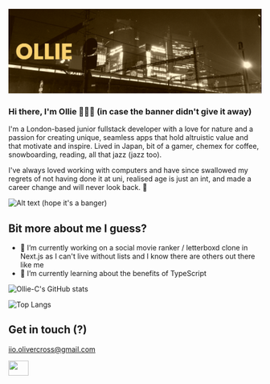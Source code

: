 [![MasterHead](https://raw.githubusercontent.com/Ollie-C/ollie-c/main/banner.png)](https://github.com/Ollie-C)



### Hi there, I'm Ollie 👋👋👋 (in case the banner didn't give it away) 

I'm a London-based junior fullstack developer with a love for nature and a passion for creating unique, seamless apps that hold altruistic value and that motivate and inspire. Lived in Japan, bit of a gamer, chemex for coffee, snowboarding, reading, all that jazz (jazz too).

I've always loved working with computers and have since swallowed my regrets of not having done it at uni, realised age is just an int, and made a career change and will never look back.  👀

![Alt text](https://spotify-recently-played-readme.vercel.app/api?user=motijeo&count=1)
(hope it's a banger)

## Bit more about me I guess? 

- 🔭 I’m currently working on a social movie ranker / letterboxd clone in Next.js as I can't live without lists and I know there are others out there like me
- 🌱 I’m currently learning about the benefits of TypeScript

![Ollie-C's GitHub stats](https://github-readme-stats.vercel.app/api?username=ollie-c&theme=monokai&show_icons=true&hide=stars,prs,issues)

![Top Langs](https://github-readme-stats.vercel.app/api/top-langs/?username=ollie-c&theme=gotham)

## Get in touch (?)

iio.olivercross@gmail.com

<p align="left">
<a href="https://www.linkedin.com/in/oliver-cross" target="blank"><img color="#fff" align="center" src="https://cdn.jsdelivr.net/npm/simple-icons@3.0.1/icons/linkedin.svg" alt="" height="30" width="40" /></a>
</p>
